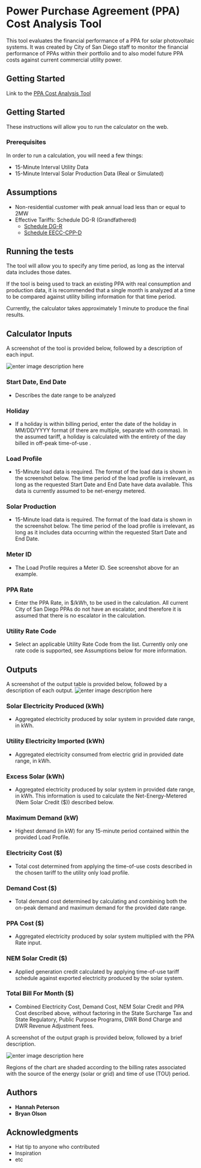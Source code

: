 # Power Purchase Agreement (PPA) Cost Analysis Tool

This tool evaluates the financial performance of a PPA for solar photovoltaic systems. It was created by City of San Diego staff to monitor the financial performance of PPAs within their portfolio and to also model future PPA costs against current commercial utility power.

## Getting Started
Link to the [PPA Cost Analysis Tool](https://bryanolson.github.io/PPACalculator/)

## Getting Started

These instructions will allow you to run the calculator on the web. 

### Prerequisites

In order to run a calculation, you will need a few things:

* 15-Minute Interval Utility Data 
* 15-Minute Interval Solar Production Data (Real or Simulated)

## Assumptions

* Non-residential customer with peak annual load less than or equal to 2MW
* Effective Tariffs: Schedule DG-R (Grandfathered) 
	* [Schedule DG-R](http://regarchive.sdge.com/tm2/pdf/ELEC_ELEC-SCHEDS_DG-R.pdf)
	* [Schedule EECC-CPP-D](http://regarchive.sdge.com/tm2/pdf/ELEC_ELEC-SCHEDS_EECC-CPP-D.pdf)

## Running the tests

The tool will allow you to specify any time period, as long as the interval data includes those dates. 

If the tool is being used to track an existing PPA with real consumption and production data, it is recommended that a single month is analyzed at a time to be compared against utility billing information for that time period.

Currently, the calculator takes approximately 1 minute to produce the final results. 


## Calculator Inputs

A screenshot of the tool is provided below, followed by a description of each input.

![enter image description here](https://github.com/bryanolson/PPACalculator/blob/master/PPA_Image.png?raw=true)


### Start Date, End Date 

* Describes the date range to be analyzed

### Holiday

* If a holiday is within billing period, enter the date of the holiday in MM/DD/YYYY format (if there are multiple, separate with commas). In the assumed tariff, a holiday is calculated with the entirety of the day billed in off-peak time-of-use .

### Load Profile

* 15-Minute load data is required. The format of the load data is shown in the screenshot below. The time period of the load profile is irrelevant, as long as the requested Start Date and End Date have data available. This data is currently assumed to be net-energy metered.

### Solar Production
* 15-Minute load data is required. The format of the load data is shown in the screenshot below. The time period of the load profile is irrelevant, as long as it includes data occurring within the requested Start Date and End Date.

### Meter ID
* The Load Profile requires a Meter ID. See screenshot above for an example.

### PPA Rate
* Enter the PPA Rate, in $/kWh, to be used in the calculation. All current City of San Diego PPAs do not have an escalator, and therefore it is assumed that there is no escalator in the calculation.
### Utility Rate Code
* Select an applicable Utility Rate Code from the list. Currently only one rate code is supported, see Assumptions below for more information.

	
## Outputs
A screenshot of the output table is provided below, followed by a description of each output.
![enter image description here](https://github.com/bryanolson/PPACalculator/blob/master/PPA_table.png?raw=true)
### Solar Electricity Produced (kWh)
* Aggregated electricity produced by solar system in provided date range, in kWh. 
### Utility Electricity Imported (kWh)
* Aggregated electricity consumed from electric grid in provided date range, in kWh.
### Excess Solar (kWh)
* Aggregated electricity produced by solar system in provided date range, in kWh. This information is used to calculate the Net-Energy-Metered (Nem Solar Credit ($)) described below.
### Maximum Demand (kW)
* Highest demand (in kW) for any 15-minute period contained within the provided Load Profile.
### Electricity Cost ($)
* Total cost determined from applying the time-of-use costs described in the chosen tariff to the utility only load profile. 
### Demand Cost ($)
* Total demand cost determined by calculating and combining both the on-peak demand and maximum demand for the provided date range. 
### PPA Cost ($)
* Aggregated electricity produced by solar system multiplied with the PPA Rate input.
### NEM Solar Credit ($)
* Applied generation credit calculated by applying time-of-use tariff schedule against exported electricity produced by the solar system.
### Total Bill For Month ($)
* Combined Electricity Cost, Demand Cost, NEM Solar Credit and PPA Cost described above, without factoring in the State Surcharge Tax and State Regulatory, Public Purpose Programs, DWR Bond Charge and DWR Revenue Adjustment fees.

A screenshot of the output graph is provided below, followed by a brief description. 

![enter image description here](https://github.com/bryanolson/PPACalculator/blob/master/PPA_graph.png?raw=true)

Regions of the chart are shaded according to the billing rates associated with the source of the energy (solar or grid) and time of use (TOU) period.

## Authors

* **Hannah Peterson** 
* **Bryan Olson**


## Acknowledgments

* Hat tip to anyone who contributed
* Inspiration
* etc
